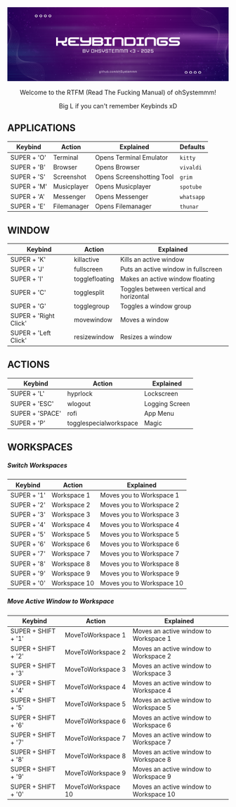 
<div align='center'>
	<img src='Action-Area.d/Screenshots/asset_keybinding.png'>
	<p>Welcome to the RTFM (Read The Fucking Manual) of ohSystemmm!</p> 
	<p>Big L if you can't remember Keybinds xD</p>
</div>

## APPLICATIONS

| Keybind     | Action      | Explained                 | Defaults   |
| ----------- | ----------- | ------------------------- | ---------- |
| SUPER + 'O' | Terminal    | Opens Terminal Emulator   | `kitty`    |
| SUPER + 'B' | Browser     | Opens Browser             | `vivaldi`  |
| SUPER + 'S' | Screenshot  | Opens Screenshotting Tool | `grim`     |
| SUPER + 'M' | Musicplayer | Opens Musicplayer         | `spotube`  |
| SUPER + 'A' | Messenger   | Opens Messenger           | `whatsapp` |
| SUPER + 'E' | Filemanager | Opens Filemanager         | `thunar`   |

## WINDOW

| Keybind                | Action          | Explained                                |
|------------------------|----------------|------------------------------------------|
| SUPER + 'K'           | killactive      | Kills an active window                  |
| SUPER + 'J'           | fullscreen      | Puts an active window in fullscreen     |
| SUPER + 'I'           | togglefloating  | Makes an active window floating         |
| SUPER + 'C'           | togglesplit     | Toggles between vertical and horizontal |
| SUPER + 'G'           | togglegroup     | Toggles a window group                  |
| SUPER + 'Right Click' | movewindow      | Moves a window                          |
| SUPER + 'Left Click'  | resizewindow    | Resizes a window                        |

## ACTIONS

| Keybind         | Action                    | Explained         |
|---------------|-------------------------|------------------|
| SUPER + 'L'    | hyprlock                 | Lockscreen       |
| SUPER + 'ESC'  | wlogout                  | Logging Screen  |
| SUPER + 'SPACE'| rofi                     | App Menu        |
| SUPER + 'P'    | togglespecialworkspace   | Magic           |

## WORKSPACES

##### Switch Workspaces

| Keybind        | Action       | Explained                       |
|---------------|-------------|---------------------------------|
| SUPER + '1'  | Workspace 1  | Moves you to Workspace 1       |
| SUPER + '2'  | Workspace 2  | Moves you to Workspace 2       |
| SUPER + '3'  | Workspace 3  | Moves you to Workspace 3       |
| SUPER + '4'  | Workspace 4  | Moves you to Workspace 4       |
| SUPER + '5'  | Workspace 5  | Moves you to Workspace 5       |
| SUPER + '6'  | Workspace 6  | Moves you to Workspace 6       |
| SUPER + '7'  | Workspace 7  | Moves you to Workspace 7       |
| SUPER + '8'  | Workspace 8  | Moves you to Workspace 8       |
| SUPER + '9'  | Workspace 9  | Moves you to Workspace 9       |
| SUPER + '0'  | Workspace 10 | Moves you to Workspace 10      |

##### Move Active Window to Workspace

| Keybind              | Action               | Explained                                 |
|----------------------|---------------------|-----------------------------------------|
| SUPER + SHIFT + '1' | MoveToWorkspace 1   | Moves an active window to Workspace 1   |
| SUPER + SHIFT + '2' | MoveToWorkspace 2   | Moves an active window to Workspace 2   |
| SUPER + SHIFT + '3' | MoveToWorkspace 3   | Moves an active window to Workspace 3   |
| SUPER + SHIFT + '4' | MoveToWorkspace 4   | Moves an active window to Workspace 4   |
| SUPER + SHIFT + '5' | MoveToWorkspace 5   | Moves an active window to Workspace 5   |
| SUPER + SHIFT + '6' | MoveToWorkspace 6   | Moves an active window to Workspace 6   |
| SUPER + SHIFT + '7' | MoveToWorkspace 7   | Moves an active window to Workspace 7   |
| SUPER + SHIFT + '8' | MoveToWorkspace 8   | Moves an active window to Workspace 8   |
| SUPER + SHIFT + '9' | MoveToWorkspace 9   | Moves an active window to Workspace 9   |
| SUPER + SHIFT + '0' | MoveToWorkspace 10  | Moves an active window to Workspace 10  |
